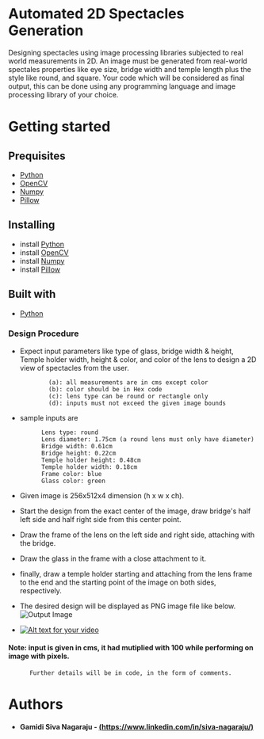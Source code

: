 # Automated 2D Spectacles Generation
Designing spectacles using image processing libraries subjected to real world measurements in 2D.
An image must be generated from real-world spectales properties like eye size, bridge width and temple length plus the style like round, and square. 
Your code which will be considered as final output, this can be done using any programming language and image processing library of your choice.

# Getting started

## Prequisites
* [Python](http://python.org)
* [OpenCV](#) 
* [Numpy](#)
* [Pillow](#)

## Installing
* install [Python](http://python.org)
* install [OpenCV](#) 
* install [Numpy](#)
* install [Pillow](#)
## Built with 
* [Python](http://python.org)
### Design Procedure
  * Expect input parameters like type of glass, bridge width & height, Temple holder width, height & color,
            	and color of the lens to design a 2D view of spectacles from the user.
           
            	(a): all measurements are in cms except color
            	(b): color should be in Hex code
            	(c): lens type can be round or rectangle only
            	(d): inputs must not exceed the given image bounds
              
  * sample inputs are

              Lens type: round
              Lens diameter: 1.75cm (a round lens must only have diameter)
              Bridge width: 0.61cm
              Bridge height: 0.22cm
              Temple holder height: 0.48cm
              Temple holder width: 0.18cm
              Frame color: blue
              Glass color: green

  * Given image is 256x512x4 dimension (h x w x ch).

  * Start the design from the exact center of the image, draw bridge's half left side and half right side
               from this center point.

  * Draw the frame of the lens on the left side and right side, attaching with the bridge.

  * Draw the glass in the frame with a close attachment to it. 

  * finally, draw a temple holder starting and attaching from the lens frame to the end 
               and the starting point of the image on both sides, respectively.

  * The desired design will be displayed as PNG image file like below.
   ![Output Image](https://github.com/sivanagaraju8/Automated-2D-Spectacles-Generation-/blob/master/final_2d_out.png) <br>

  * [![Alt text for your video](https://img.youtube.com/vi/yd5RWTsylLs/0.jpg)](http://www.youtube.com/watch?v=yd5RWTsylLs)

  #### Note: input is given in cms, it had mutiplied with 100 while performing on image with pixels.
       	  Further details will be in code, in the form of comments.
          
# Authors
* #### Gamidi Siva Nagaraju - [(https://www.linkedin.com/in/siva-nagaraju/)](https://www.linkedin.com/in/siva-nagaraju/)
